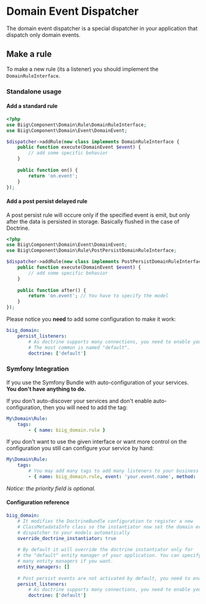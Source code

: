 Domain Event Dispatcher
=======================

The domain event dispatcher is a special dispatcher in your application that dispatch only
domain events.


Make a rule
-----------

To make a new rule (its a listener) you should implement the `DomainRuleInterface`.

### Standalone usage

#### Add a standard rule

```php
<?php
use Biig\Component\Domain\Rule\DomainRuleInterface;
use Biig\Component\Domain\Event\DomainEvent;

$dispatcher->addRule(new class implements DomainRuleInterface {
    public function execute(DomainEvent $event) {
        // add some specific behavior
    }
    
    public function on() {
        return 'on.event';
    }
});
```

#### Add a post persist delayed rule

A post persist rule will occure only if the specified event is emit, but only after the data is persisted in storage. Basically flushed in the case of Doctrine.

```php
<?php
use Biig\Component\Domain\Event\DomainEvent;
use Biig\Component\Domain\Rule\PostPersistDomainRuleInterface;

$dispatcher->addRule(new class implements PostPersistDomainRuleInterface {
    public function execute(DomainEvent $event) {
        // add some specific behavior
    }
    
    public function after() {
        return 'on.event'; // You have to specify the model
    }
});
```

Please notice you **need** to add some configuration to make it work:

```yaml
biig_domain:
    persist_listeners:
        # As doctrine supports many connections, you need to enable your connections one by one.
        # The most common is named "default".
        doctrine: ['default']
```


### Symfony Integration

If you use the Symfony Bundle with auto-configuration of your services.
**You don't have anything to do.**

If you don't auto-discover your services and don't enable auto-configuration, then you will need to add the tag:
```yaml
My\Domain\Rule:
    tags:
        - { name: biig_domain.rule }
```

If you don't want to use the given interface or want more control on the
configuration you still can configure your service by hand:

```yaml
My\Domain\Rule:
    tags:
        # You may add many tags to add many listeners to your business rule
        - { name: biig_domain.rule, event: 'your.event.name', method: 'execute', priority: 0 }
```

_Notice: the priority field is optional._


#### Configuration reference

```yaml
biig_domain:
    # It modifies the DoctrineBundle configuration to register a new
    # ClassMetadataInfo class so the instantiator now set the domain event
    # dispatcher to your models automatically
    override_doctrine_instantiator: true
    
    # By default it will override the doctrine instantiator only for
    # the "default" entity manager of your application. You can specify
    # many entity managers if you want.
    entity_managers: []
    
    # Post persist events are not activated by default, you need to enable the post persist listeners
    persist_listeners:
        # As doctrine supports many connections, you need to enable your connections one by one
        doctrine: ['default']
```
